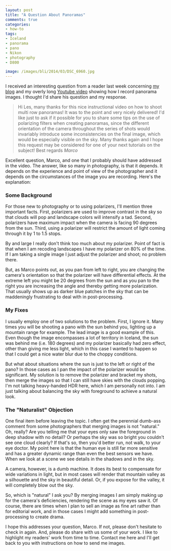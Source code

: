 ```yaml
---
layout: post
title: "A Question About Panoramas"
comments: true
categories:
- how-to
tags:
- Iceland
- panorama
- pano
- Nikon
- photography
- D800

image: /images/bli/2014/03/DSC_6960.jpg
---
```


I received an interesting question from a reader last week concerning [my blog](http://www.lesterpickerphoto.com/2014/02/25/multi-row-pano/) and my overly long [Youtube video](http://www.youtube.com/watch?v=edgmob9gtQ4&feature=share&list=UUq6TJZjUFp877PkgeJkETew&index=1) showing how I record panorama images. I thought I'd share his question and my response.

<!--more-->

> Hi Les, many thanks for this nice instructional video on how to shoot multi row panoramas! It was to the point and very nicely delivered! I'd like just to ask if it possible for you to share some tips on the use of polarizing filters when creating panoramas, since the different orientation of the camera throughout the series of shots would invariably introduce some inconsistencies on the final image, which would be especially visible on the sky. Many thanks again and I hope this request may be considered for one of your next tutorials on the subject! Best regards <cite>Marco</cite>

Excellent question, Marco, and one that I probably should have addressed in the video. The answer, like so many in photography, is that it depends. It depends on the experience and point of view of the photographer and it depends on the circumstances of the image you are recording. Here's the explanation:

### Some Background

For those new to photography or to using polarizers, I'll mention three important facts. First, polarizers are used to improve contrast in the sky so that clouds will pop and landscape colors will intensify a tad. Second, polarizers have maximum impact when the camera is facing 90 degrees from the sun. Third, using a polarizer will restrict the amount of light coming through it by 1 to 1.5 stops. 

By and large I really don't think too much about my polarizer. Point of fact is that when I am recoding landscapes I have my polarizer on 80% of the time. If I am taking a single image I just adjust the polarizer and shoot; no problem there. 

But, as Marco points out, as you pan from left to right, you are changing the camera's orientation so that the polarizer will have differential effects. At the extreme left you might be 20 degrees from the sun and as you pan to the right you are increasing the angle and thereby getting more polarization. That usually shows up as darker blue patches in the sky that can be maddeningly frustrating to deal with in post-processing. 

### My Fixes

I usually employ one of two solutions to the problem. First, I ignore it. Many times you will be shooting a pano with the sun behind you, lighting up a mountain range for example. The lead image is a good example of this. Even though the image encompasses a lot of territory in Iceland, the sun was behind me (i.e. 180 degrees) and my polarizer basically had zero effect, other than giving me less light, which in this case I wanted to happen so that I could get a nice water blur due to the choppy conditions. 

But what about situations where the sun is just to the left or right of the pano? In those cases as I pan the impact of the polarizer would be significant. My solution is to remove the polarizer and bracket my shots, then merge the images so that I can still have skies with the clouds popping. I'm not talking heavy-handed HDR here, which I am personally not into. I am just  talking about balancing the sky with foreground to achieve a natural look.

### The "Naturalist" Objection

One final item before leaving the topic. I often get the perennial dumb-ass comment from some photographers that merging images is not "natural." Oh, really? Are you telling me that your eyes only saw the foreground in deep shadow with no detail?  Or perhaps the sky was so bright you couldn't see one cloud clearly? If that's so, then you'd better run, not walk, to your eye doctor. My point here is that the human eye is still far more sensitive and has a greater dynamic range than even the best sensors we have. When we look at a scene we see details in the shadows and in the sky. 

A camera, however, is a dumb machine. It does its best to compensate for wide variations in light, but in most cases will render that mountain valley as a silhouette and the sky in beautiful detail. Or, if you expose for the valley, it will completely blow out the sky. 

So, which is "natural" I ask you? By merging images I am simply making up for the camera's deficiencies, rendering the scene as my eyes saw it. Of course, there are times when I plan to sell an image as fine art rather than for editorial work, and in those cases I might add something in post-processing to create drama. 

I hope this addresses your question, Marco. If not, please don't hesitate to check in again. And, please do share with us some of your work. I like to highlight my readers' work from time to time. Contact me here and I'll get back to you with instructions on how to send me images. 